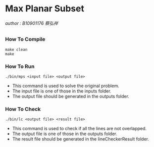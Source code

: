 # Max Planar Subset
###### author : B10901176 蔡弘祥

### How To Compile
    make clean
    make

### How To Run

    ./bin/mps <input file> <output file>
- This command is used to solve the original problem.
- The input file is one of those in the inputs folder.
- The output file should be generated in the outputs folder.


### How To Check

    ./bin/lc <output file> <result file>
- This command is used to check if all the lines are not overlapped.
- The output file is one of those in the outputs folder.
- The result file should be generated in the lineCheckerResult folder.
